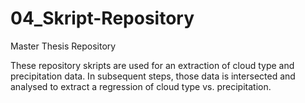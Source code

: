 # 04_Skript-Repository
Master Thesis Repository

These repository skripts are used for an extraction of cloud type and precipitation data. In subsequent steps, those data is intersected and analysed to extract a regression of cloud type vs. precipitation.
